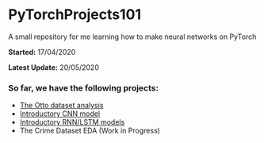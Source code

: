 # PyTorchProjects101
A small repository for me learning how to make neural networks on PyTorch

__Started:__ 17/04/2020

__Latest Update:__ 20/05/2020

### So far, we have the following projects:
- [The Otto dataset analysis](https://phillipluong.github.io/PyTorchProjects101/Otto%20Model)
- [Introductory CNN model](https://phillipluong.github.io/PyTorchProjects101/Intro%20to%20CNNs%20via%20QMNIST)
- [Introductory RNN/LSTM models](https://phillipluong.github.io/PyTorchProjects101/Intro%20to%20RNNs%20via%20Fashion-MNIST)
- The Crime Dataset EDA (Work in Progress)
